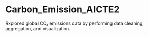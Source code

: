 # Carbon_Emission_AICTE2
Rxplored global CO₂ emissions data by performing data cleaning, aggregation, and visualization.
